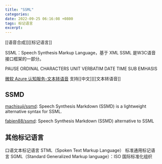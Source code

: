 ```yaml
---
title: "SSML"
categories: 
date: 2022-09-25 06:16:08 +0800
tags: 标记语言
excerpt: 
---
```


[[语音合成]][[标记语言]]

SSML：Speech Synthesis Markup Language，基于 XML
SSML 是W3C语音接口框架的一部分。

PAUSE
ORDINAL
CHARACTERS
UNIT
VERBATIM
DATE
TIME
SUB
EMHASIS

[微软 Azure 认知服务-文本转语音](https://azure.microsoft.com/zh-cn/services/cognitive-services/text-to-speech/#overview) 支持[[中文]][[文本转语音]]

## SSMD

[machisuji/ssmd](https://github.com/machisuji/ssmd): Speech Synthesis Markdown (SSMD) is a lightweight alternative syntax for SSML.

[fabien88/ssmd](https://github.com/fabien88/ssmd): Speech Synthesis Markdown (SSMD) alternative to SSML



## 其他标记语言

口语文本标记语言 STML（Spoken Text Markup Language）
标准通用标记语言 SGML（Standard Generalized Markup language）：ISO 国际标准化组织









